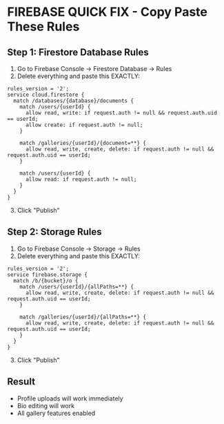 # FIREBASE QUICK FIX - Copy Paste These Rules

## Step 1: Firestore Database Rules

1. Go to Firebase Console → Firestore Database → Rules
2. Delete everything and paste this EXACTLY:

```
rules_version = '2';
service cloud.firestore {
  match /databases/{database}/documents {
    match /users/{userId} {
      allow read, write: if request.auth != null && request.auth.uid == userId;
      allow create: if request.auth != null;
    }
    
    match /galleries/{userId}/{document=**} {
      allow read, write, create, delete: if request.auth != null && request.auth.uid == userId;
    }
    
    match /users/{userId} {
      allow read: if request.auth != null;
    }
  }
}
```

3. Click "Publish"

## Step 2: Storage Rules

1. Go to Firebase Console → Storage → Rules
2. Delete everything and paste this EXACTLY:

```
rules_version = '2';
service firebase.storage {
  match /b/{bucket}/o {
    match /users/{userId}/{allPaths=**} {
      allow read, write, create, delete: if request.auth != null && request.auth.uid == userId;
    }
    
    match /galleries/{userId}/{allPaths=**} {
      allow read, write, create, delete: if request.auth != null && request.auth.uid == userId;
    }
  }
}
```

3. Click "Publish"

## Result
- Profile uploads will work immediately
- Bio editing will work
- All gallery features enabled